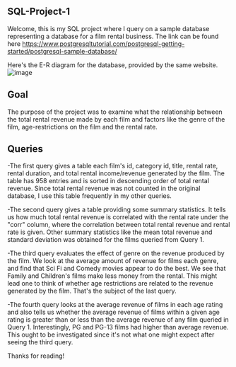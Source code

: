 ## SQL-Project-1

Welcome, this is my SQL project where I query on a  sample database representing a database for a film rental business. The link can be found 
here https://www.postgresqltutorial.com/postgresql-getting-started/postgresql-sample-database/

Here's the E-R diagram for the database, provided by the same website. 
![image](https://github.com/ChWNg000/SQL-Project-1/assets/132183554/dfbeb495-ff76-4566-9abc-b02b436bf8bf)

## Goal
The purpose of the project was to examine what the relationship between the total rental revenue made by each film and factors like
the genre of the film, age-restrictions on the film and the rental rate.

## Queries
-The first query gives a table each film's id, category id, title, rental rate, rental duration, and total rental income/revenue
generated by the film. The table has 958 entries and is sorted in descending order of total rental revenue. Since total
rental revenue was not counted in the original database, I use this table frequently in my other queries.

-The second query gives a table providing some summary statistics. It tells us how much total rental revenue 
is correlated with the rental rate under the "corr" column, where the correlation between total rental revenue and rental rate
is given. Other summary statistics like the mean total revenue and standard deviation was obtained for the films queried from 
Query 1.

-The third query evaluates the effect of genre on the revenue produced by the film. We look at the average amount of revenue
for films each genre, and find that Sci Fi and Comedy movies appear to do the best. We see that Family and Children's
films make less money from the rental. This might lead one to think of whether age restrictions are related to the revenue
generated by the film. That's the subject of the last query.

-The fourth query looks at the average revenue of films in each age rating and also tells us whether the average revenue of films
within a given age rating is greater than or less than the average revenue of any film queried in Query 1. Interestingly, PG and
PG-13 films had higher than average revenue. This ought to be investigated since it's not what one might expect after seeing the
third query.

Thanks for reading!

